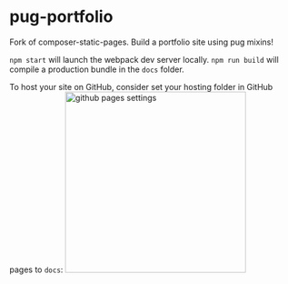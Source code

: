 # pug-portfolio
Fork of composer-static-pages. Build a portfolio site using pug mixins!

`npm start` will launch the webpack dev server locally.
`npm run build` will compile a production bundle in the `docs` folder.

To host your site on GitHub, consider set your hosting folder in GitHub pages to `docs`: 
<img width="318" alt="github pages settings" src="https://user-images.githubusercontent.com/9970080/187214535-e22f2038-84b7-46dc-a540-db1e60e37179.png">

